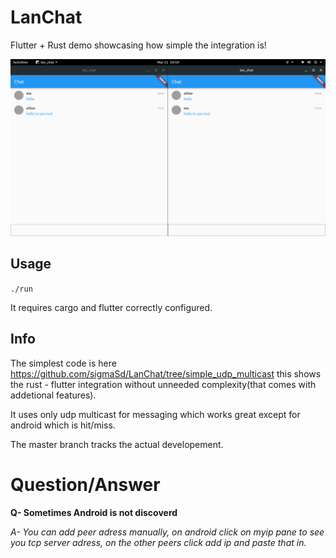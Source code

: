 # LanChat

Flutter + Rust demo showcasing how simple the integration is!


<img src="./lanchat.png">

## Usage
`./run`

It requires cargo and flutter correctly configured.

## Info

The simplest code is here https://github.com/sigmaSd/LanChat/tree/simple_udp_multicast this shows the rust - flutter integration without unneeded complexity(that comes with addetional features).

It uses only udp multicast for messaging which works great except for android which is hit/miss.

The master branch tracks the actual developement.

# Question/Answer

**Q- Sometimes Android is not discoverd**

*A- You can add peer adress manually, on android click on myip pane to see you tcp server adress, on the other peers click add ip and paste that in.*
